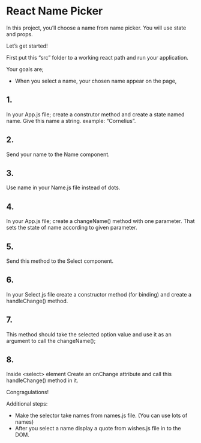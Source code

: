 # React Name Picker

In this project, you’ll choose a name from name picker. You will use state and props.

Let’s get started!

First put this “src” folder to a working react path and run your application.

Your goals are;
- When you select a name, your chosen name appear on the page,

## 1.
In your App.js file; create a construtor method and create a state named name. Give this name a string. example: “Cornelius”.

## 2.
Send your name to the Name component.

## 3.
Use name in your Name.js file instead of dots.

## 4.
In your App.js file; create a changeName() method with one parameter. That sets the state of name according to given parameter.

## 5.
Send this method to the Select component.

## 6.
In your Select.js file create a constructor method (for binding) and create a handleChange() method.

## 7.
This method should take the selected option value and use it as an argument to call the changeName();

## 8.
Inside \<select> element Create an onChange attribute and call this handleChange() method in it. 

Congragulations!


Additional steps:

- Make the selector take names from names.js file. (You can use lots of names)
- After you select a name display a quote from wishes.js file in to the DOM.